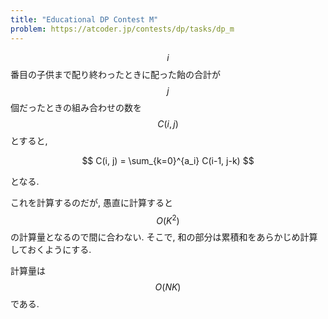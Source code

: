 ```yaml
---
title: "Educational DP Contest M"
problem: https://atcoder.jp/contests/dp/tasks/dp_m
---
```

$$ i $$ 番目の子供まで配り終わったときに配った飴の合計が $$ j $$ 個だったときの組み合わせの数を $$ C(i, j) $$ とすると,

$$
C(i, j) = \sum_{k=0}^{a_i} C(i-1, j-k)
$$

となる.

これを計算するのだが, 愚直に計算すると $$ O(K^2) $$ の計算量となるので間に合わない. そこで, 和の部分は累積和をあらかじめ計算しておくようにする.

計算量は $$ O(NK) $$ である.
